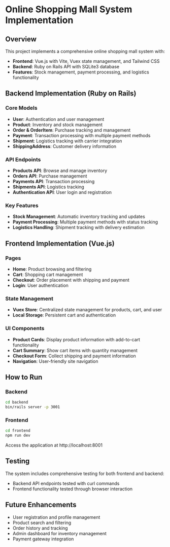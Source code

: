 # Online Shopping Mall System Implementation

## Overview
This project implements a comprehensive online shopping mall system with:
- **Frontend**: Vue.js with Vite, Vuex state management, and Tailwind CSS
- **Backend**: Ruby on Rails API with SQLite3 database
- **Features**: Stock management, payment processing, and logistics functionality

## Backend Implementation (Ruby on Rails)

### Core Models
- **User**: Authentication and user management
- **Product**: Inventory and stock management
- **Order & OrderItem**: Purchase tracking and management
- **Payment**: Transaction processing with multiple payment methods
- **Shipment**: Logistics tracking with carrier integration
- **ShippingAddress**: Customer delivery information

### API Endpoints
- **Products API**: Browse and manage inventory
- **Orders API**: Purchase management
- **Payments API**: Transaction processing
- **Shipments API**: Logistics tracking
- **Authentication API**: User login and registration

### Key Features
- **Stock Management**: Automatic inventory tracking and updates
- **Payment Processing**: Multiple payment methods with status tracking
- **Logistics Handling**: Shipment tracking with delivery estimation

## Frontend Implementation (Vue.js)

### Pages
- **Home**: Product browsing and filtering
- **Cart**: Shopping cart management
- **Checkout**: Order placement with shipping and payment
- **Login**: User authentication

### State Management
- **Vuex Store**: Centralized state management for products, cart, and user
- **Local Storage**: Persistent cart and authentication

### UI Components
- **Product Cards**: Display product information with add-to-cart functionality
- **Cart Summary**: Show cart items with quantity management
- **Checkout Form**: Collect shipping and payment information
- **Navigation**: User-friendly site navigation

## How to Run

### Backend
```bash
cd backend
bin/rails server -p 3001
```

### Frontend
```bash
cd frontend
npm run dev
```

Access the application at http://localhost:8001

## Testing
The system includes comprehensive testing for both frontend and backend:
- Backend API endpoints tested with curl commands
- Frontend functionality tested through browser interaction

## Future Enhancements
- User registration and profile management
- Product search and filtering
- Order history and tracking
- Admin dashboard for inventory management
- Payment gateway integration
